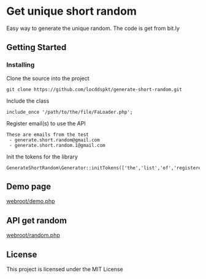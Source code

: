 # Get unique short random

Easy way to generate the unique random. The code is get from bit.ly

## Getting Started
 
### Installing

Clone the source into the project

```
git clone https://github.com/locddspkt/generate-short-random.git
```

Include the class

```
include_once '/path/to/the/file/FaLoader.php';
```

Register email(s) to use the API

```
These are emails from the test
 - generate.short.random@gmail.com
 - generate.short.random.1@gmail.com
```

Init the tokens for the library

```
GenerateShortRandom\Generator::initTokens(['the','list','of','registered','tokens']);
```

## Demo page

[webroot/demo.php](https://demo.hptsoft.com/generate-short-random/demo.php)

## API get random

[webroot/random.php](https://demo.hptsoft.com/generate-short-random/random.php)

## License

This project is licensed under the MIT License
